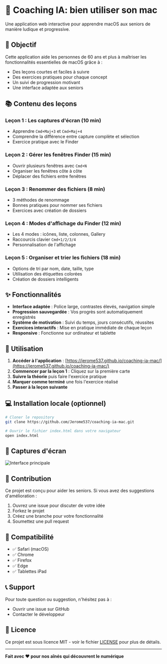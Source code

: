 # 🤖 Coaching IA: bien utiliser son mac

Une application web interactive pour apprendre macOS aux seniors de manière ludique et progressive.

## 🎯 Objectif

Cette application aide les personnes de 60 ans et plus à maîtriser les fonctionnalités essentielles de macOS grâce à :
- Des leçons courtes et faciles à suivre
- Des exercices pratiques pour chaque concept
- Un suivi de progression motivant
- Une interface adaptée aux seniors

## 📚 Contenu des leçons

### Leçon 1 : Les captures d'écran (10 min)
- Apprendre `Cmd+Maj+3` et `Cmd+Maj+4`
- Comprendre la différence entre capture complète et sélection
- Exercice pratique avec le Finder

### Leçon 2 : Gérer les fenêtres Finder (15 min)
- Ouvrir plusieurs fenêtres avec `Cmd+N`
- Organiser les fenêtres côte à côte
- Déplacer des fichiers entre fenêtres

### Leçon 3 : Renommer des fichiers (8 min)
- 3 méthodes de renommage
- Bonnes pratiques pour nommer ses fichiers
- Exercices avec création de dossiers

### Leçon 4 : Modes d'affichage du Finder (12 min)
- Les 4 modes : icônes, liste, colonnes, Gallery
- Raccourcis clavier `Cmd+1/2/3/4`
- Personnalisation de l'affichage

### Leçon 5 : Organiser et trier les fichiers (18 min)
- Options de tri par nom, date, taille, type
- Utilisation des étiquettes colorées
- Création de dossiers intelligents

## ✨ Fonctionnalités

- **Interface adaptée** : Police large, contrastes élevés, navigation simple
- **Progression sauvegardée** : Vos progrès sont automatiquement enregistrés
- **Système de motivation** : Suivi du temps, jours consécutifs, réussites
- **Exercices interactifs** : Mise en pratique immédiate de chaque leçon
- **Responsive** : Fonctionne sur ordinateur et tablette

## 🚀 Utilisation

1. **Accéder à l'application** : [https://jerome537.github.io/coaching-ia-mac/](https://jerome537.github.io/coaching-ia-mac/)
2. **Commencer par la leçon 1** : Cliquez sur la première carte
3. **Suivre la théorie** puis faire l'exercice pratique
4. **Marquer comme terminé** une fois l'exercice réalisé
5. **Passer à la leçon suivante**

## 💻 Installation locale (optionnel)

```bash
# Cloner le repository
git clone https://github.com/Jerome537/coaching-ia-mac.git

# Ouvrir le fichier index.html dans votre navigateur
open index.html
```

## 🎨 Captures d'écran

![Interface principale](https://via.placeholder.com/800x400/1e3c72/ffffff?text=Interface+Coaching+IA)

## 🤝 Contribution

Ce projet est conçu pour aider les seniors. Si vous avez des suggestions d'amélioration :

1. Ouvrez une issue pour discuter de votre idée
2. Forkez le projet
3. Créez une branche pour votre fonctionnalité
4. Soumettez une pull request

## 📱 Compatibilité

- ✅ Safari (macOS)
- ✅ Chrome
- ✅ Firefox
- ✅ Edge
- ✅ Tablettes iPad

## 📞 Support

Pour toute question ou suggestion, n'hésitez pas à :
- Ouvrir une issue sur GitHub
- Contacter le développeur

## 📄 Licence

Ce projet est sous licence MIT - voir le fichier [LICENSE](LICENSE) pour plus de détails.

---

**Fait avec ❤️ pour nos aînés qui découvrent le numérique**